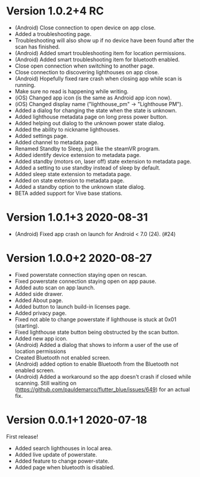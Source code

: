 # Version 1.0.2+4 RC

 - (Android) Close connection to open device on app close.
 - Added a troubleshooting page.
 - Troubleshooting will also show up if no device have been found after the scan has finished.
 - (Android) Added smart troubleshooting item for location permissions.
 - (Android) Added smart troubleshooting item for bluetooth enabled.
 - Close open connection when switching to another page.
 - Close connection to discovering lighthouses on app close.
 - (Android) Hopefully fixed rare crash when closing app while scan is running.
 - Make sure no read is happening while writing.
 - (iOS) Changed app icon (is the same as Android app icon now).
 - (iOS) Changed display name ("lighthouse_pm" -> "Lighthouse PM").
 - Added a dialog for changing the state when the state is unknown.
 - Added lighthouse metadata page on long press power button.
 - Added helping out dialog to the unknown power state dialog.
 - Added the ability to nickname lighthouses.
 - Added settings page.
 - Added channel to metadata page.
 - Renamed Standby to Sleep, just like the steamVR program.
 - Added identify device extension to metadata page.
 - Added standby (motors on, laser off) state extension to metadata page.
 - Added a setting to use standby instead of sleep by default.
 - Added sleep state extension to metadata page.
 - Added on state extension to metadata page.
 - Added a standby option to the unknown state dialog.
 - BETA added support for Vive base stations.

# Version 1.0.1+3 2020-08-31

 - (Android) Fixed app crash on launch for Android < 7.0 (24). (#24)

# Version 1.0.0+2 2020-08-27

 - Fixed powerstate connection staying open on rescan.
 - Fixed powerstate connection staying open on app pause.
 - Added auto scan on app launch.
 - Added side drawer.
 - Added About page.
 - Added button to launch build-in licenses page.
 - Added privacy page.
 - Fixed not able to change powerstate if lighthouse is stuck at 0x01 (starting).
 - Fixed lighthouse state button being obstructed by the scan button.
 - Added new app icon.
 - (Android) Added a dialog that shows to inform a user of the use of location permissions
 - Created Bluetooth not enabled screen.
 - (Android) added option to enable Bluetooth from the Bluetooth not enabled screen.
 - (Android) Added a workaround so the app doesn't crash if closed while scanning. Still waiting on (https://github.com/pauldemarco/flutter_blue/issues/649) for an actual fix.

# Version 0.0.1+1 2020-07-18

First release!

 - Added search lighthouses in local area.
 - Added live update of powerstate.
 - Added feature to change power-state.
 - Added page when bluetooth is disabled.
